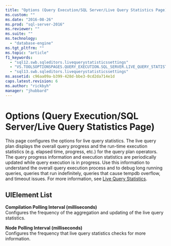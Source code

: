 ```yaml
---
title: "Options (Query Execution/SQL Server/Live Query Statistics Page) | Microsoft Docs"
ms.custom: ""
ms.date: "2016-08-26"
ms.prod: "sql-server-2016"
ms.reviewer: ""
ms.suite: ""
ms.technology: 
  - "database-engine"
ms.tgt_pltfrm: ""
ms.topic: "article"
f1_keywords: 
  - "sql12.swb.sqleditors.livequerystatisticssettings"
  - "VS.TOOLSOPTIONSPAGES.QUERY_EXECUTION.SQL_SERVER.LIVE_QUERY_STATISTICS"
  - "sql13.swb.sqleditors.livequerystatisticssettings"
ms.assetid: c96aa09a-b399-428d-bbe3-0cd2da714e1d
caps.latest.revision: 6
ms.author: "rickbyh"
manager: "jhubbard"
---
```

# Options (Query Execution/SQL Server/Live Query Statistics Page)
  This page configures the options for live query statistics. The live query plan displays the overall query progress and the run-time execution statistics (e.g. elapsed time, progress, etc.) for the query plan operators. The query progress information and execution statistics are periodically updated while query execution is in progress. Use this information to understand the overall query execution process and to debug long running queries, queries that run indefinitely, queries that cause tempdb overflow, and timeout issues. For more information, see [Live Query Statistics](https://msdn.microsoft.com/library/dn831878.aspx).  
  
## UIElement List  
 **Compilation Polling Interval (milliseconds)**  
 Configures the frequency of the aggregation and updating of the live query statistics.  
  
 **Node Polling Interval (milliseconds)**  
 Configures the frequency that live query statistics checks for more information.  
  
  